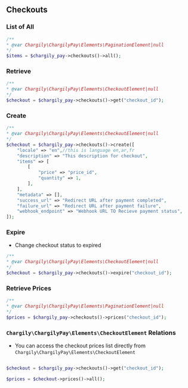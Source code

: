 ## Checkouts

### List of All

```php
/**
* @var Chargily\ChargilyPay\Elements\PaginationElement|null
*/
$items = $chargily_pay->checkouts()->all();

```

### Retrieve

```php
/**
* @var Chargily\ChargilyPay\Elements\CheckoutElement|null
*/
$checkout = $chargily_pay->checkouts()->get("checkout_id");

```

### Create

```php
/**
* @var Chargily\ChargilyPay\Elements\CheckoutElement|null
*/
$checkout = $chargily_pay->checkouts()->create([
    "locale" => "en",//this is language en,ar,fr
    "description" => "This description for checkout",
    "items" => [
        [
            "price" => "price_id",
            "quantity" => 1,
        ],
    ],
    "metadata" => [],
    "success_url" => "Redirect URL after payment completed",
    "failure_url" => "Redirect URL after payment failure",
    "webhook_endpoint" => "Webhook URL TO Recieve payment status",
]);

```

### Expire

-   Change checkout status to expired

```php
/**
* @var Chargily\ChargilyPay\Elements\CheckoutElement|null
*/
$checkout = $chargily_pay->checkouts()->expire("checkout_id");
```

### Retrieve Prices

```php
/**
* @var Chargily\ChargilyPay\Elements\PaginationElement|null
*/
$prices = $chargily_pay->checkouts()->prices("checkout_id");

```

### `Chargily\ChargilyPay\Elements\CheckoutElement` Relations

-   You can access the checkout prices list directly from `Chargily\ChargilyPay\Elements\CheckoutElement`

```php

$checkout = $chargily_pay->checkouts()->get("checkout_id");

$prices = $checkout->prices()->all();

```
